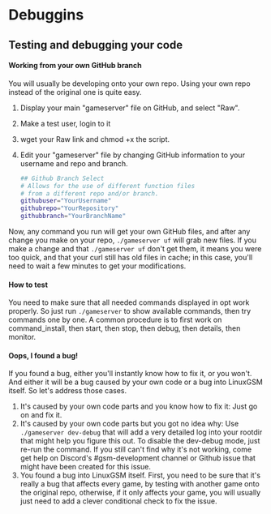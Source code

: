# Debuggins

## Testing and debugging your code

#### Working from your own GitHub branch

You will usually be developing onto your own repo. Using your own repo instead of the original one is quite easy.

1. Display your main "gameserver" file on GitHub, and select "Raw".
2. Make a test user, login to it
3. wget your Raw link and chmod +x the script.
4.  Edit your "gameserver" file by changing GitHub information to your username and repo and branch.

    ```bash
    ## Github Branch Select
    # Allows for the use of different function files
    # from a different repo and/or branch.
    githubuser="YourUsername"
    githubrepo="YourRepository"
    githubbranch="YourBranchName"
    ```

Now, any command you run will get your own GitHub files, and after any change you make on your repo, `./gameserver uf` will grab new files. If you make a change and that `./gameserver uf` don't get them, it means you were too quick, and that your curl still has old files in cache; in this case, you'll need to wait a few minutes to get your modifications.

#### How to test

You need to make sure that all needed commands displayed in opt work properly. So just run `./gameserver` to show available commands, then try commands one by one. A common procedure is to first work on command\_install, then start, then stop, then debug, then details, then monitor.

#### Oops, I found a bug!

If you found a bug, either you'll instantly know how to fix it, or you won't. And either it will be a bug caused by your own code or a bug into LinuxGSM itself. So let's address those cases.

1. It's caused by your own code parts and you know how to fix it: Just go on and fix it.
2. It's caused by your own code parts but you got no idea why: Use `./gameserver dev-debug` that will add a very detailed log into your rootdir that might help you figure this out. To disable the dev-debug mode, just re-run the command. If you still can't find why it's not working, come get help on Discord's #gsm-development channel or Github issue that might have been created for this issue.
3. You found a bug into LinuxGSM itself. First, you need to be sure that it's really a bug that affects every game, by testing with another game onto the original repo, otherwise, if it only affects your game, you will usually just need to add a clever conditional check to fix the issue.
